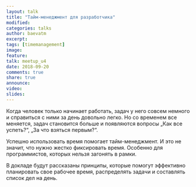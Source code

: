 ```yaml
---
layout: talk
title: "Тайм-менеджмент для разработчика"
modified:
categories: talks
author: baevatm
excerpt:
tags: [timemanagement]
image:
feature:
talk: meetup_u4
date: 2018-09-20
comments: true
share: true
announce: 
video:
slides:
---
```


Когда человек только начинает работать, задач у него совсем немного и справиться с ними за день довольно легко. 
Но со временем все меняется, задач становится больше и появляются вопросы 
&#8222;Как все успеть?&#8220;, &#8222;За что взяться первым?&#8220;. 

Успешно использовать время помогает тайм-менеджмент. И это не значит, что нужно жестко фиксировать время.
Особенно для программистов, которых нельзя загонять в рамки. 

В докладе будут рассказаны принципы, которые помогут эффективно планировать свое рабочее время, 
распределять задачи и составлять список дел на день. 